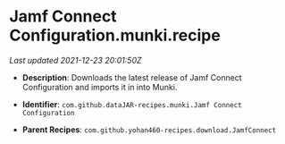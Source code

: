 # Jamf Connect Configuration.munki.recipe

_Last updated 2021-12-23 20:01:50Z_

- **Description**: Downloads the latest release of Jamf Connect Configuration and imports it in into Munki.

- **Identifier**: `com.github.dataJAR-recipes.munki.Jamf Connect Configuration`

- **Parent Recipes**: `com.github.yohan460-recipes.download.JamfConnect`

